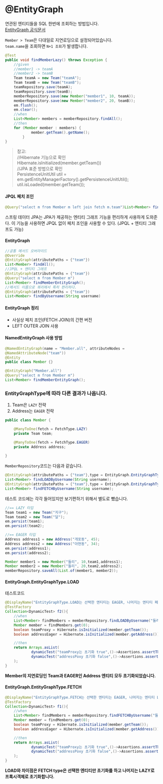 # @EntityGraph  
연관된 엔티티들을 SQL 한번에 조회하는 방법입니다.  
[EntityGraph 공식문서](https://docs.spring.io/spring-data/jpa/reference/jpa/query-methods.html#jpa.entity-graph)  

`Member > Team`은 다대일로 지연로딩으로 설정되어있습니다.   
`team.name`을 조회하면 `N+1 조회`가 발생합니다. 
```Java
@Test
public void findMemberLazy() throws Exception { 
    //given
    //member1 -> teamA 
    //member2 -> teamB
    Team teamA = new Team("teamA"); 
    Team teamB = new Team("teamB");
    teamRepository.save(teamA); 
    teamRepository.save(teamB);
    memberRepository.save(new Member("member1", 10, teamA)); 
    memberRepository.save(new Member("member2", 20, teamB));
    em.flush(); 
    em.clear();
    //when
    List<Member> members = memberRepository.findAll(); 
    //then
    for (Member member : members) { 
            member.getTeam().getName(); 
        }
}
```  
> 참고:  
> //Hibernate 기능으로 확인  
Hibernate.isInitialized(member.getTeam())  
//JPA 표준 방법으로 확인  
PersistenceUnitUtil util = em.getEntityManagerFactory().getPersistenceUnitUtil();  
util.isLoaded(member.getTeam());   
>

#### JPQL 페치 조인
```java
@Query("select m from Member m left join fetch m.team")List<Member> findMemberFetchJoin();
```
스프링 데이터 JPA는 JPA가 제공하는 엔티티 그래프 기능을 편리하게 사용하게 도와준다. 이 기능을 사용하면 JPQL
없이 페치 조인을 사용할 수 있다. (JPQL + 엔티티 그래프도 가능)
#### EntityGraph
```java
//공통 메서드 오버라이드
@Override
@EntityGraph(attributePaths = {"team"}) 
List<Member> findAll();
//JPQL + 엔티티 그래프
@EntityGraph(attributePaths = {"team"})
@Query("select m from Member m")
List<Member> findMemberEntityGraph();
//메서드 이름으로 쿼리에서 특히 편리하다.
@EntityGraph(attributePaths = {"team"}) 
List<Member> findByUsername(String username)
```
#### EntityGraph 정리
+ 사실상 페치 조인(FETCH JOIN)의 간편 버전  
+ LEFT OUTER JOIN 사용
#### NamedEntityGraph 사용 방법
```java
@NamedEntityGraph(name = "Member.all", attributeNodes =
@NamedAttributeNode("team"))
@Entity
public class Member {}  

@EntityGraph("Member.all")
@Query("select m from Member m")
List<Member> findMemberEntityGraph();
```  

### EntityGraphType에 따라 다른 결과가 나옵니다.  
1. Team은 `LAZY` 전략
2. Address는 `EAGER` 전략
```Java
public class Member {

    @ManyToOne(fetch = FetchType.LAZY)
    private Team team;

    @ManyToOne(fetch = FetchType.EAGER)
    private Address address;
    
}
```  
`MemberRepository`코드는 다음과 같습니다.
```Java
@EntityGraph(attributePaths = {"team"},type = EntityGraph.EntityGraphType.LOAD)
List<Member> findLOADByUsername(String username);
@EntityGraph(attributePaths = {"team"},type = EntityGraph.EntityGraphType.FETCH)
List<Member> findFETCHByUsername(String username);
```  
테스트 코드에는 각각 들어있지만 보기편하기 위해서 별도로 뺐습니다.
```Java
//== LAZY 타입
Team team1 = new Team("지구");
Team team2 = new Team("달");
em.persist(team1);
em.persist(team2);

//== EAGER 타입
Address address1 = new Address("개포동", 45);
Address address2 = new Address("아현동", 34);
em.persist(address1);
em.persist(address2);

Member member1 = new Member("둘리", 10,team1,address1);
Member member2 = new Member("둘리", 20,team2,address2);
memberRepository.saveAll(List.of(member1, member2));
```

#### EntityGraph.EntityGraphType.LOAD
테스트코드
```Java
@DisplayName("EntityGraphType.LOAD는 선택한 엔티티는 EAGER, 나머지는 엔티티 페치전략을 사용")
@TestFactory
Collection<DynamicTest> f2(){
    //when
    List<Member> findMembers = memberRepository.findLOADByUsername("둘리");
    Member member = findMembers.get(0);
    boolean teamProxy = Hibernate.isInitialized(member.getTeam());
    boolean addressEager = Hibernate.isInitialized(member.getAddress());

    //then
    return Arrays.asList(
            dynamicTest("teamProxy는 초기화 true",()->Assertions.assertThat(teamProxy).isTrue()),
            dynamicTest("addressPoxy 초기화 false",()->Assertions.assertThat(addressEager).isTrue())
    );
}
```  
**Member의 지연로딩인 Team과 EAGER인 Address 엔티티 모두 초기화되었습니다.**  

#### EntityGraph.EntityGraphType.FETCH
```Java
@DisplayName("EntityGraphType.FETCH는 선택한 엔티티는 EAGER, 나머지는 엔티티 LAZY 적용")
@TestFactory
Collection<DynamicTest> f1(){
    //when
    List<Member> findMembers = memberRepository.findFETCHByUsername("둘리");
    Member member = findMembers.get(0);
    boolean teamProxy = Hibernate.isInitialized(member.getTeam());
    boolean addressEager = Hibernate.isInitialized(member.getAddress());

    //then
    return Arrays.asList(
            dynamicTest("teamProxy는 초기화 true",()->Assertions.assertThat(teamProxy).isTrue()),
            dynamicTest("addressPoxy 초기화 false",()->Assertions.assertThat(addressEager).isFalse())
    );
}
```  
**LOAD와 차이점은 FETCH type은 선택한 엔티티만 초기화를 하고 나머지는 LAZY로 프록시객체로 초기화합니다.**  

